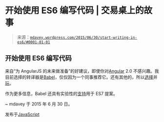 <!--yml

分类：未分类

日期：2024-05-18 05:41:03

-->

# 开始使用 ES6 编写代码 | 交易桌上的故事

> 来源：[`mdavey.wordpress.com/2015/06/30/start-writing-in-es6/#0001-01-01`](https://mdavey.wordpress.com/2015/06/30/start-writing-in-es6/#0001-01-01)

## 开始使用 ES6 编写代码

来自“为 AngularJS 的未来做准备”的好建议，即使你对[Angular](http://blog.mgechev.com/2015/04/06/angular2-first-impressions/) 2.0 不感兴趣。我目前选择的转译器是[Babel](https://babeljs.io/)，仅仅因为一个同事推荐它。还有其他的，所以[选择](https://github.com/google/traceur-compiler)并[玩](http://es6-features.org/#GeneratorFunctionIteratorProtocol)。

作为更多信息，Babel 还具有实验性的[支持](https://babeljs.io/docs/usage/experimental/)用于 ES7 提案。

~ mdavey 于 2015 年 6 月 30 日。

发布于[JavaScript](https://mdavey.wordpress.com/category/languages/javascript/)
